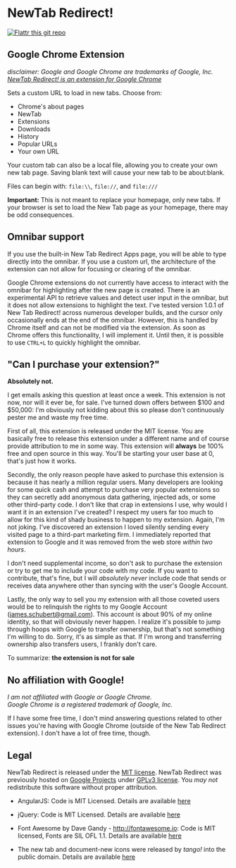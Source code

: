 # NewTab Redirect!


[![Flattr this git repo](http://api.flattr.com/button/flattr-badge-large.png)](https://github.com/Mitchell-kw-Lee/TabRedirect-New/tree/master)

## Google Chrome Extension
_disclaimer: Google and Google Chrome are trademarks of Google, Inc. [NewTab Redirect! is an extension for Google Chrome](https://chrome.google.com/webstore/detail/new-tab-redirect/icpgjfneehieebagbmdbhnlpiopdcmna?hl=en)_

Sets a custom URL to load in new tabs.  Choose from:
 *  Chrome's about pages
 *  NewTab
 *  Extensions
 *  Downloads
 *  History
 *  Popular URLs
 *  Your own URL
 
Your custom tab can also be a local file, allowing you to create your own new tab page. Saving blank text will cause your new tab to be about:blank.

Files can begin with: `file:\\`, `file://`, and `file:///`

**Important:** 
This is not meant to replace your homepage, only new tabs.  If your browser is set to load the New Tab page as your homepage, there may be odd consequences.


## Omnibar support

If you use the built-in New Tab Redirect Apps page, you will be able to type directly into the omnibar. If you use a custom url, the architecture of the extension can not allow for focusing or clearing of the omnibar.

Google Chrome extensions do not currently have access to interact with the omnibar for highlighting after the new page is created.  There is an experimental API to retrieve values and detect user input in the omnibar, but it does not allow extensions to highlight the text.  I've tested version 1.0.1 of New Tab Redirect! across numerous developer builds, and the cursor only occasionally ends at the end of the omnibar.  However, this is handled by Chrome itself and can not be modified via the extension.  As soon as Chrome offers this functionality, I will implement it.  Until then, it is possible to use `CTRL+L` to quickly highlight the omnibar.

## "Can I purchase your extension?"

**Absolutely not.**

I get emails asking this question at least once a week. This extension is not now, nor will it ever be, for sale. I've turned down offers between $100 and $50,000: I'm obviously not kidding about this so please don't continuously pester me and waste my free time.

First of all, this extension is released under the MIT license. You are basically free to release this extension under a different name and of course provide attribution to me in some way. This extension will **always** be 100% free and open source in this way. You'll be starting your user base at 0, that's just how it works.

Secondly, the only reason people have asked to purchase this extension is because it has nearly a million regular users. Many developers are looking for some quick cash and attempt to purchase very popular extensions so they can secretly add anonymous data gathering, injected ads, or some other third-party code.  I don't like that crap in extensions I use, why would I want it in an extension I've created? I respect my users far too much to allow for this kind of shady business to happen to my extension. Again, I'm not joking. I've discovered an extension I loved silently sending every visited page to a third-part marketing firm. I immediately reported that extension to Google and it was removed from the web store *within two hours*. 

I don't need supplemental income, so don't ask to purchase the extension or try to get me to include your code with my code. If you want to contribute, that's fine, but I will *absolutely never* include code that sends or receives data anywhere other than syncing with the user's Google Account.

Lastly, the only way to sell you my extension with all those coveted users would be to relinquish the rights to my Google Account (james.schubert@gmail.com). This account is about 90% of my online identity, so that will obviously never happen. I realize it's possible to jump through hoops with Google to transfer ownership, but that's not something I'm willing to do. Sorry, it's as simple as that. If I'm wrong and transferring ownership also transfers users, I frankly don't care.

To summarize: **the extension is not for sale**

## No affiliation with Google!

_I am not affiliated with Google or Google Chrome.  
Google Chrome is a registered trademark of Google, Inc._

If I have some free time, I don't mind answering questions related to other issues you're having with Google Chrome (outside of the New Tab Redirect extension). I don't have a lot of free time, though.

## Legal

NewTab Redirect is released under the [MIT license](http://bit.ly/mit-license). NewTab Redirect was previously hosted on [Google Projects](http://code.google.com/p/newtabredirect/) under [GPLv3 license](http://www.gnu.org/licenses/gpl.html). You *may not* redistribute this software without proper attribution.

* AngularJS: Code is MIT Licensed. Details are available [here](https://github.com/angular/angular.js/blob/master/LICENSE)

* jQuery: Code is MIT Licensed. Details are available [here](https://github.com/jquery/jquery/blob/master/MIT-LICENSE.txt)

* Font Awesome by Dave Gandy - http://fontawesome.io: Code is MIT licensed, Fonts are SIL OFL 1.1. Details are available [here](http://fontawesome.io/license/)

* The new tab and document-new icons were released by <em>tango!</em> into the public domain.  Details are available [here](http://en.wikipedia.org/wiki/File:Tab-new.svg)
